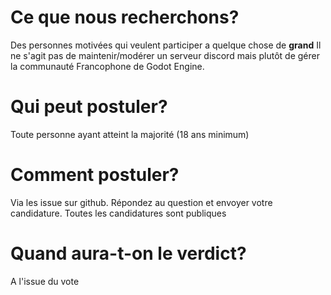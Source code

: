 # Ce que nous recherchons?
Des personnes motivées qui veulent participer a quelque chose de **grand**
Il ne s'agit pas de maintenir/modérer un serveur discord mais plutôt de gérer la communauté Francophone de Godot Engine.

# Qui peut postuler?
Toute personne ayant atteint la majorité (18 ans minimum)

# Comment postuler?
Via les issue sur github. Répondez au question et envoyer votre candidature.
Toutes les candidatures sont publiques

# Quand aura-t-on le verdict?
A l'issue du vote

